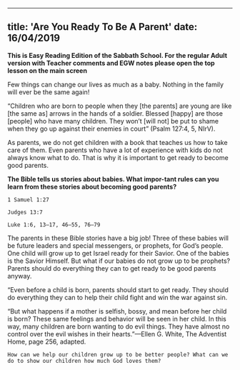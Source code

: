 ---
title: 'Are You Ready To Be A Parent'
date: 16/04/2019
--

**This is Easy Reading Edition of the Sabbath School. For the regular Adult version with Teacher comments and EGW notes please open the top lesson on the main screen**

Few things can change our lives as much as a baby. Nothing in the family will ever be the same again!

“Children who are born to people when they [the parents] are young are like [the same as] arrows in the hands of a soldier. Blessed [happy] are those [people] who have many children. They won’t [will not] be put to shame when they go up against their enemies in court” (Psalm 127:4, 5, NIrV).

As parents, we do not get children with a book that teaches us how to take care of them. Even parents who have a lot of experience with kids do not always know what to do. That is why it is important to get ready to become good parents.

**The Bible tells us stories about babies. What impor-tant rules can you learn from these stories about becoming good parents?**

`1 Samuel 1:27`

`Judges 13:7`

`Luke 1:6, 13–17, 46–55, 76–79`

The parents in these Bible stories have a big job! Three of these babies will be future leaders and special messengers, or prophets, for God’s people. One child will grow up to get Israel ready for their Savior. One of the babies is the Savior Himself. But what if our babies do not grow up to be prophets? Parents should do everything they can to get ready to be good parents anyway.

“Even before a child is born, parents should start to get ready. They should do everything they can to help their child fight and win the war against sin.

“But what happens if a mother is selfish, bossy, and mean before her child is born? These same feelings and behavior will be seen in her child. In this way, many children are born wanting to do evil things. They have almost no control over the evil wishes in their hearts.”—Ellen G. White, The Adventist Home, page 256, adapted.

`How can we help our children grow up to be better people? What can we do to show our children how much God loves them?`